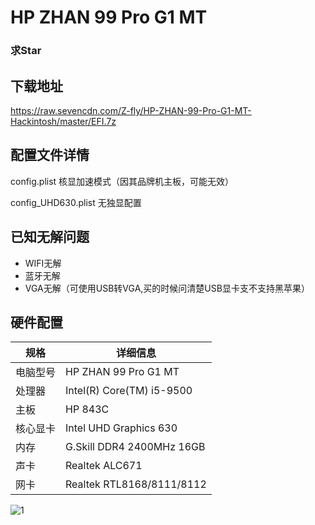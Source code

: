 # HP ZHAN 99 Pro G1 MT
### 求Star

## 下载地址
https://raw.sevencdn.com/Z-fly/HP-ZHAN-99-Pro-G1-MT-Hackintosh/master/EFI.7z

## 配置文件详情
config.plist 核显加速模式（因其品牌机主板，可能无效）

config_UHD630.plist 无独显配置

## 已知无解问题
- WIFI无解
- 蓝牙无解
- VGA无解（可使用USB转VGA,买的时候问清楚USB显卡支不支持黑苹果）

## 硬件配置
| 规格      | 详细信息 |
| -------- | ------- |
| 电脑型号 | HP ZHAN 99 Pro G1 MT |
| 处理器   | Intel(R) Core(TM) i5-9500  |
| 主板   | HP 843C  |
| 核心显卡  | Intel UHD Graphics 630 |
| 内存     | G.Skill DDR4 2400MHz 16GB |
| 声卡     | Realtek ALC671 |
| 网卡     | Realtek RTL8168/8111/8112 |

![1](https://user-images.githubusercontent.com/10470892/99472465-9e67f600-2983-11eb-93ad-5c5bdf8c677c.jpg)
